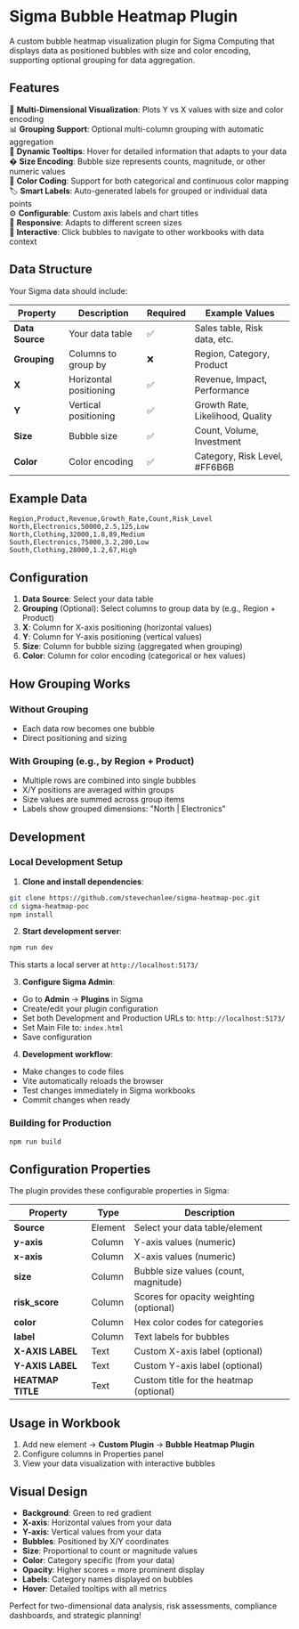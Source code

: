 # Sigma Bubble Heatmap Plugin

A custom bubble heatmap visualization plugin for Sigma Computing that displays data as positioned bubbles with size and color encoding, supporting optional grouping for data aggregation.

## Features

🎯 **Multi-Dimensional Visualization**: Plots Y vs X values with size and color encoding  
📊 **Grouping Support**: Optional multi-column grouping with automatic aggregation  
💬 **Dynamic Tooltips**: Hover for detailed information that adapts to your data  
� **Size Encoding**: Bubble size represents counts, magnitude, or other numeric values  
🎨 **Color Coding**: Support for both categorical and continuous color mapping  
🏷️ **Smart Labels**: Auto-generated labels for grouped or individual data points  
⚙️ **Configurable**: Custom axis labels and chart titles  
📱 **Responsive**: Adapts to different screen sizes  
🔗 **Interactive**: Click bubbles to navigate to other workbooks with data context  

## Data Structure

Your Sigma data should include:

| Property | Description | Required | Example Values |
|----------|-------------|----------|----------------|
| **Data Source** | Your data table | ✅ | Sales table, Risk data, etc. |
| **Grouping** | Columns to group by | ❌ | Region, Category, Product |
| **X** | Horizontal positioning | ✅ | Revenue, Impact, Performance |
| **Y** | Vertical positioning | ✅ | Growth Rate, Likelihood, Quality |
| **Size** | Bubble size | ✅ | Count, Volume, Investment |
| **Color** | Color encoding | ✅ | Category, Risk Level, #FF6B6B |

## Example Data

```csv
Region,Product,Revenue,Growth_Rate,Count,Risk_Level
North,Electronics,50000,2.5,125,Low
North,Clothing,32000,1.8,89,Medium  
South,Electronics,75000,3.2,200,Low
South,Clothing,28000,1.2,67,High
```

## Configuration

1. **Data Source**: Select your data table
2. **Grouping** (Optional): Select columns to group data by (e.g., Region + Product)
3. **X**: Column for X-axis positioning (horizontal values)
4. **Y**: Column for Y-axis positioning (vertical values)  
5. **Size**: Column for bubble sizing (aggregated when grouping)
6. **Color**: Column for color encoding (categorical or hex values)

## How Grouping Works

### Without Grouping
- Each data row becomes one bubble
- Direct positioning and sizing

### With Grouping (e.g., by Region + Product)
- Multiple rows are combined into single bubbles
- X/Y positions are averaged within groups
- Size values are summed across group items
- Labels show grouped dimensions: "North | Electronics"

## Development

### Local Development Setup

1. **Clone and install dependencies**:
```bash
git clone https://github.com/stevechanlee/sigma-heatmap-poc.git
cd sigma-heatmap-poc
npm install
```

2. **Start development server**:
```bash
npm run dev
```
This starts a local server at `http://localhost:5173/`

3. **Configure Sigma Admin**:
- Go to **Admin** → **Plugins** in Sigma
- Create/edit your plugin configuration
- Set both Development and Production URLs to: `http://localhost:5173/`
- Set Main File to: `index.html`
- Save configuration

4. **Development workflow**:
- Make changes to code files
- Vite automatically reloads the browser
- Test changes immediately in Sigma workbooks
- Commit changes when ready

### Building for Production

```bash
npm run build
```

## Configuration Properties

The plugin provides these configurable properties in Sigma:

| Property | Type | Description |
|----------|------|-------------|
| **Source** | Element | Select your data table/element |
| **y-axis** | Column | Y-axis values (numeric) |
| **x-axis** | Column | X-axis values (numeric) |
| **size** | Column | Bubble size values (count, magnitude) |
| **risk_score** | Column | Scores for opacity weighting (optional) |
| **color** | Column | Hex color codes for categories |
| **label** | Column | Text labels for bubbles |
| **X-AXIS LABEL** | Text | Custom X-axis label (optional) |
| **Y-AXIS LABEL** | Text | Custom Y-axis label (optional) |
| **HEATMAP TITLE** | Text | Custom title for the heatmap (optional) |

## Usage in Workbook

1. Add new element → **Custom Plugin** → **Bubble Heatmap Plugin**
2. Configure columns in Properties panel
3. View your data visualization with interactive bubbles

## Visual Design

- **Background**: Green to red gradient
- **X-axis**: Horizontal values from your data
- **Y-axis**: Vertical values from your data
- **Bubbles**: Positioned by X/Y coordinates
- **Size**: Proportional to count or magnitude values
- **Color**: Category specific (from your data)
- **Opacity**: Higher scores = more prominent display
- **Labels**: Category names displayed on bubbles
- **Hover**: Detailed tooltips with all metrics

Perfect for two-dimensional data analysis, risk assessments, compliance dashboards, and strategic planning!